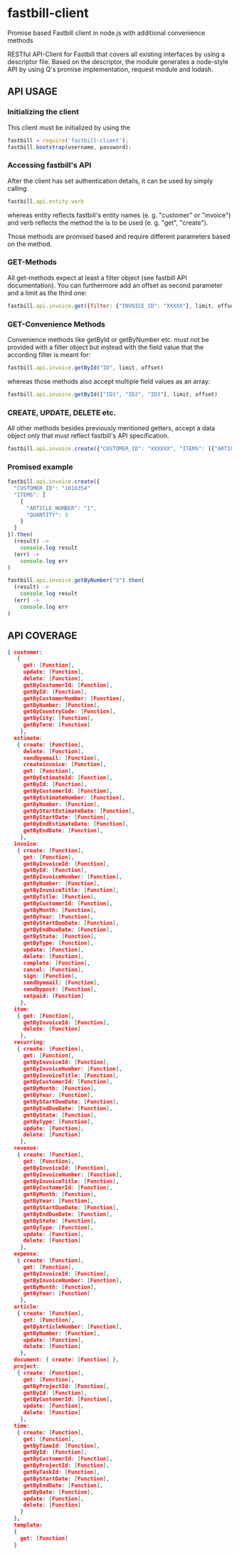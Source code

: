 fastbill-client
===============

Promise based Fastbill client in node.js with additional convenience methods

RESTful API-Client for Fastbill that covers all existing interfaces by using a descriptor file. Based on the descriptor, the module generates a node-style API by using Q's promise implementation, request module and lodash.

API USAGE
----------

### Initializing the client
This client must be initialized by using the
```js
fastbill = require('fastbill-client');
fastbill.bootstrap(username, password);
```

### Accessing fastbill's API
After the client has set authentication details, it can be used by simply calling
```js
fastbill.api.entity.verb
```
whereas entity reflects fastbill's entity names (e. g. "customer" or "invoice") and verb reflects the method the is to be used (e. g. "get", "create").

Those methods are promised based and require different parameters based on the method.

### GET-Methods
All get-methods expect at least a filter object (see fastbill API documentation). You can furthermore add an offset as second parameter and a limit as the third one:

```js
fastbill.api.invoice.get({filter: {"INVOICE_ID": "XXXXX"}, limit, offset})
```

### GET-Convenience Methods
Convenience methods like getById or getByNumber etc. must not be provided with a filter object but instead with the field value that the according filter is meant for:

```js
fastbill.api.invoice.getById("ID", limit, offset)
```

whereas those methods also accept multiple field values as an array:

```js
fastbill.api.invoice.getById(["ID1", "ID2", "ID3"], limit, offset)
```

### CREATE, UPDATE, DELETE etc.
All other methods besides previously mentioned getters, accept a data object only that must reflect fastbill's API specification.

```js
fastbill.api.invoice.create({"CUSTOMER_ID": "XXXXXX", "ITEMS": [{"ARTICLE_NUMBER": "1", "QUANTITY": "4"}]})
```

### Promised example
```js
fastbill.api.invoice.create({
  "CUSTOMER_ID": "1016354"
  "ITEMS": [
    {
      "ARTICLE_NUMBER": "1",
      "QUANTITY": 3
    }
  ]  
}).then(
  (result) ->
    console.log result
  (err) ->
    console.log err
)

fastbill.api.invoice.getByNumber("3").then(
  (result) ->
    console.log result
  (err) ->
    console.log err
)
```



API COVERAGE
----------

```json
{ customer:
   {
     get: [Function],
     update: [Function],
     delete: [Function],
     getByCustomerId: [Function],
     getById: [Function],
     getByCustomerNumber: [Function],
     getByNumber: [Function],
     getByCountryCode: [Function],
     getByCity: [Function],
     getByTerm: [Function]
    },
  estimate:
   { create: [Function],
     delete: [Function],
     sendbyemail: [Function],
     createinvoice: [Function],
     get: [Function],
     getByEstimateId: [Function],
     getById: [Function],
     getByCustomerId: [Function],
     getByEstimateNumber: [Function],
     getByNumber: [Function],
     getByStartEstimateDate: [Function],
     getByStartDate: [Function],
     getByEndEstimateDate: [Function],
     getByEndDate: [Function],
    },
  invoice:
   { create: [Function],
     get: [Function],
     getByInvoiceId: [Function],
     getById: [Function],
     getByInvoiceNumber: [Function],
     getByNumber: [Function],
     getByInvoiceTitle: [Function],
     getByTitle: [Function],
     getByCustomerId: [Function],
     getByMonth: [Function],
     getByYear: [Function],
     getByStartDueDate: [Function],
     getByEndDueDate: [Function],
     getByState: [Function],
     getByType: [Function],
     update: [Function],
     delete: [Function],
     complete: [Function],
     cancel: [Function],
     sign: [Function],
     sendbyemail: [Function],
     sendbypost: [Function],
     setpaid: [Function]
    },
  item:
   { get: [Function],
     getByInvoiceId: [Function],
     delete: [Function]
    },
  recurring:
   { create: [Function],
     get: [Function],
     getByInvoiceId: [Function],
     getByInvoiceNumber: [Function],
     getByInvoiceTitle: [Function],
     getByCustomerId: [Function],
     getByMonth: [Function],
     getByYear: [Function],
     getByStartDueDate: [Function],
     getByEndDueDate: [Function],
     getByState: [Function],
     getByType: [Function],
     update: [Function],
     delete: [Function]
    },
  revenue:
   { create: [Function],
     get: [Function],
     getByInvoiceId: [Function],
     getByInvoiceNumber: [Function],
     getByInvoiceTitle: [Function],
     getByCustomerId: [Function],
     getByMonth: [Function],
     getByYear: [Function],
     getByStartDueDate: [Function],
     getByEndDueDate: [Function],
     getByState: [Function],
     getByType: [Function],
     update: [Function],
     delete: [Function]
    },
  expense:
   { create: [Function],
     get: [Function],
     getByInvoiceId: [Function],
     getByInvoiceNumber: [Function],
     getByMonth: [Function],
     getByYear: [Function]
    },
  article:
   { create: [Function],
     get: [Function],
     getByArticleNumber: [Function],
     getByNumber: [Function],
     update: [Function],
     delete: [Function]
    },
  document: { create: [Function] },
  project:
   { create: [Function],
     get: [Function],
     getByProjectId: [Function],
     getById: [Function],
     getByCustomerId: [Function],
     update: [Function],
     delete: [Function]
    },
  time:
   { create: [Function],
     get: [Function],
     getByTimeId: [Function],
     getById: [Function],
     getByCustomerId: [Function],
     getByProjectId: [Function],
     getByTaskId: [Function],
     getByStartDate: [Function],
     getByEndDate: [Function],
     getByDate: [Function],
     update: [Function],
     delete: [Function]
    }
  },
  template:
  {
    get: [Function]
  }
```
